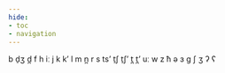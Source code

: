 ```yaml
---
hide:
- toc
- navigation
---
```

b
d̠ʒ
d̪
f
h
iː
j
k
kʼ
l
m
n̪
r
s
tsʼ
t̠ʃ
t̠ʃʼ
t̪
t̪ʼ
uː
w
z
ħ
ə
ɜ
ɡ
ʃ
ʒ
ʔ
ʕ
